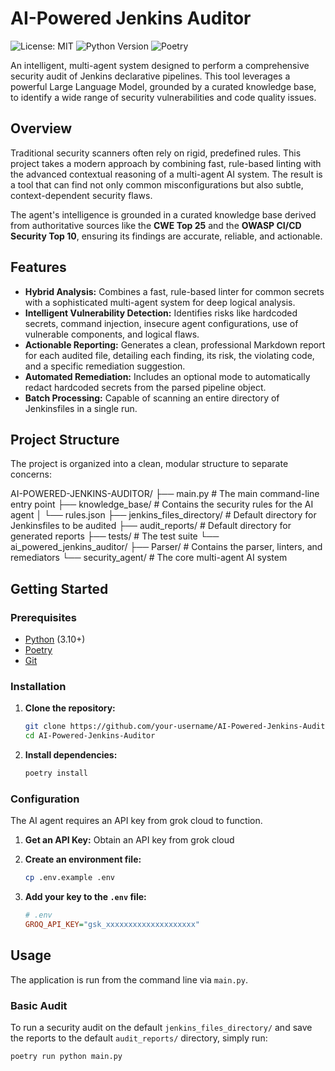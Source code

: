     
# AI-Powered Jenkins Auditor

![License: MIT](https://img.shields.io/badge/License-MIT-yellow.svg) ![Python Version](https://img.shields.io/badge/python-3.10+-blue.svg) ![Poetry](https://img.shields.io/endpoint?url=https://python-poetry.org/badge/v0.json)

An intelligent, multi-agent system designed to perform a comprehensive security audit of Jenkins declarative pipelines. This tool leverages a powerful Large Language Model, grounded by a curated knowledge base, to identify a wide range of security vulnerabilities and code quality issues.

## Overview

Traditional security scanners often rely on rigid, predefined rules. This project takes a modern approach by combining fast, rule-based linting with the advanced contextual reasoning of a multi-agent AI system. The result is a tool that can find not only common misconfigurations but also subtle, context-dependent security flaws.

The agent's intelligence is grounded in a curated knowledge base derived from authoritative sources like the **CWE Top 25** and the **OWASP CI/CD Security Top 10**, ensuring its findings are accurate, reliable, and actionable.

## Features

-   **Hybrid Analysis:** Combines a fast, rule-based linter for common secrets with a sophisticated multi-agent system for deep logical analysis.
-   **Intelligent Vulnerability Detection:** Identifies risks like hardcoded secrets, command injection, insecure agent configurations, use of vulnerable components, and logical flaws.
-   **Actionable Reporting:** Generates a clean, professional Markdown report for each audited file, detailing each finding, its risk, the violating code, and a specific remediation suggestion.
-   **Automated Remediation:** Includes an optional mode to automatically redact hardcoded secrets from the parsed pipeline object.
-   **Batch Processing:** Capable of scanning an entire directory of Jenkinsfiles in a single run.

## Project Structure

The project is organized into a clean, modular structure to separate concerns:

  

AI-POWERED-JENKINS-AUDITOR/
├── main.py                     # The main command-line entry point
├── knowledge_base/             # Contains the security rules for the AI agent
│   └── rules.json
├── jenkins_files_directory/    # Default directory for Jenkinsfiles to be audited
├── audit_reports/              # Default directory for generated reports
├── tests/                      # The test suite
└── ai_powered_jenkins_auditor/
    ├── Parser/                 # Contains the parser, linters, and remediators
    └── security_agent/         # The core multi-agent AI system

    
## Getting Started

### Prerequisites

-   [Python](https://www.python.org/downloads/) (3.10+)
-   [Poetry](https://python-poetry.org/docs/#installation)
-   [Git](https://git-scm.com/downloads/)

### Installation

1.  **Clone the repository:**
    ```bash
    git clone https://github.com/your-username/AI-Powered-Jenkins-Auditor.git
    cd AI-Powered-Jenkins-Auditor
    ```

2.  **Install dependencies:**
    ```bash
    poetry install
    ```

### Configuration

The AI agent requires an API key from grok cloud  to function.

1.  **Get an API Key:** Obtain an API key from grok cloud 

2.  **Create an environment file:**
    ```bash
    cp .env.example .env
    ```

3.  **Add your key to the `.env` file:**
    ```ini
    # .env
    GROQ_API_KEY="gsk_xxxxxxxxxxxxxxxxxxxx"
    ```

## Usage

The application is run from the command line via `main.py`.

### Basic Audit

To run a security audit on the default `jenkins_files_directory/` and save the reports to the default `audit_reports/` directory, simply run:

```bash
poetry run python main.py

  